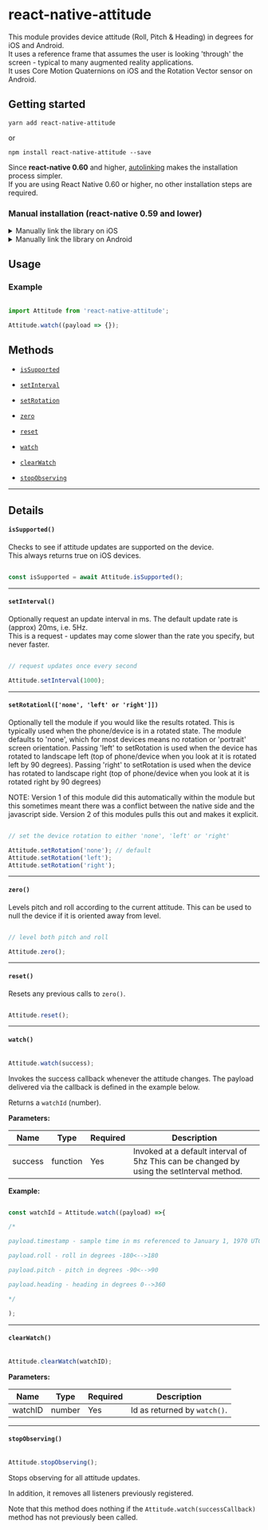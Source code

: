  
# react-native-attitude

This module provides device attitude (Roll, Pitch & Heading) in degrees for iOS and Android.<br/>
It uses a reference frame that assumes the user is looking 'through' the screen - typical to many augmented reality applications.<br/>
It uses Core Motion Quaternions on iOS and the Rotation Vector sensor on Android.
  
## Getting started

`yarn add react-native-attitude`

or

`npm install react-native-attitude --save`

Since ****react-native 0.60**** and higher, [autolinking](https://github.com/react-native-community/cli/blob/master/docs/autolinking.md) makes the installation process simpler.<br/>
If you are using React Native 0.60 or higher, no other installation steps are required.

### Manual installation (react-native 0.59 and lower)

<details>
<summary>Manually link the library on iOS</summary>

### `Open RNAttitude.xcodeproj in Xcode`

Drag `RNAttitude.xcodeproj` to your project on Xcode (usually under the Libraries group on Xcode):

![xcode-add](https://facebook.github.io/react-native/docs/assets/AddToLibraries.png)

### Link `libRNAttitude.a` binary with libraries

Click on your main project file (the one that represents the `.xcodeproj`) select `Build Phases` and drag the static library from the `Products` folder inside the Library you are importing to `Link Binary With Libraries` (or use the `+` sign and choose library from the list):

![xcode-link](https://facebook.github.io/react-native/docs/assets/AddToBuildPhases.png)

### Using CocoaPods

Update your `Podfile`

```
pod 'react-native-attitude', path: '../node_modules/react-native-attitude'
```
</details>

<details>

<summary>Manually link the library on Android</summary>

#### `android/settings.gradle`

```groovy

include ':react-native-attitude'

project(':react-native-attitude').projectDir = new File(rootProject.projectDir, '../node_modules/react-native-attitude/android')

```

#### `android/app/build.gradle`

```groovy

dependencies {
...
implementation project(':react-native-attitude')
}

```

#### `android/app/src/main/.../MainApplication.java`

On top, where imports are:

```java

import com.sensorworks.RNAttitudePackage;

```

Add the `RNAttitudePackage` class to your list of exported packages.

```java

@Override
protected List<ReactPackage> getPackages() {
  return Arrays.asList(
    new MainReactPackage(),
    new RNAttitudePackage()
  );
}

```
</details>


## Usage

### Example
 
```javascript

import Attitude from 'react-native-attitude';

Attitude.watch((payload => {});

```

## Methods

*  [`isSupported`](#issupported)

*  [`setInterval`](#setinterval)

*  [`setRotation`](#setRotation)

*  [`zero`](#zero)

*  [`reset`](#reset)

*  [`watch`](#watch)

*  [`clearWatch`](#clearwatch)

*  [`stopObserving`](#stopobserving)

---

## Details

#### `isSupported()`

Checks to see if attitude updates are supported on the device.<br/>
This always returns true on iOS devices.

```javascript

const isSupported = await Attitude.isSupported();

```
---

#### `setInterval()`

Optionally request an update interval in ms. The default update rate is (approx) 20ms, i.e. 5Hz.<br/>
This is a request - updates may come slower than the rate you specify, but never faster.

```javascript

// request updates once every second

Attitude.setInterval(1000);

```
---

#### `setRotationl(['none', 'left' or 'right']])`

Optionally tell the module if you would like the results rotated. This is typically used when the phone/device is in a rotated state. The module defaults to 'none', which for most devices means no rotation or 'portrait' screen orientation. Passing 'left' to setRotation is used when the device has rotated to landscape left (top of phone/device when you look at it is rotated left by 90 degrees). Passing 'right' to setRotation is used when the device has rotated to landscape right (top of phone/device when you look at it is rotated right by 90 degrees)

NOTE: Version 1 of this module did this automatically within the module but this sometimes meant there was a conflict between the native side and the javascript side. Version 2 of this modules pulls this out and makes it explicit.

```javascript

// set the device rotation to either 'none', 'left' or 'right'

Attitude.setRotation('none'); // default
Attitude.setRotation('left'); 
Attitude.setRotation('right'); 
```
---

#### `zero()`

Levels pitch and roll according to the current attitude. This can be used to null the device if it is oriented away from level.

```javascript

// level both pitch and roll 

Attitude.zero();

```
---

#### `reset()`

Resets any previous calls to `zero()`.

```javascript

Attitude.reset();

```
---

#### `watch()`

```javascript

Attitude.watch(success);

```
Invokes the success callback whenever the attitude changes. 
The payload delivered via the callback is defined in the example below.

Returns a `watchId` (number).

****Parameters:****

| Name  | Type | Required | Description |
| ------- | -------- | -------- | ----------------------------------------- |
| success | function | Yes  | Invoked at a default interval of 5hz This can be changed by using the setInterval method.  |

****Example:****

```javascript

const watchId = Attitude.watch((payload) =>{

/*

payload.timestamp - sample time in ms referenced to January 1, 1970 UTC

payload.roll - roll in degrees -180<-->180

payload.pitch - pitch in degrees -90<-->90

payload.heading - heading in degrees 0-->360

*/

);

```
---

#### `clearWatch()`

```javascript

Attitude.clearWatch(watchID);

```

****Parameters:****

| Name  | Type | Required | Description  |
| ------- | ------ | -------- | ------------------------------------ |
| watchID | number | Yes  | Id as returned by `watch()`. |
---

#### `stopObserving()`

```javascript

Attitude.stopObserving();

```

Stops observing for all attitude updates.

In addition, it removes all listeners previously registered.

Note that this method does nothing if the `Attitude.watch(successCallback)` method has not previously been called.


